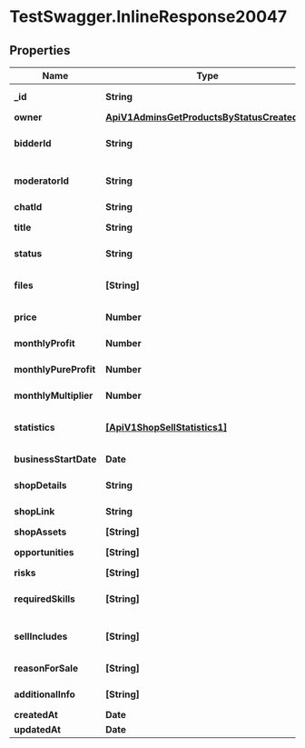 # TestSwagger.InlineResponse20047

## Properties

Name | Type | Description | Notes
------------ | ------------- | ------------- | -------------
**_id** | **String** | GUID магазина на продажу. | [optional] 
**owner** | [**ApiV1AdminsGetProductsByStatusCreatedBy**](ApiV1AdminsGetProductsByStatusCreatedBy.md) |  | [optional] 
**bidderId** | **String** | GUID покупателя магазина | [optional] 
**moderatorId** | **String** | GUID модератора магазина | [optional] 
**chatId** | **String** | GUID чата | [optional] 
**title** | **String** | Имя магазина для продажи | [optional] 
**status** | **String** | Статус магазина для продажи | [optional] 
**files** | **[String]** | Файлы, которые привязаны к магазину | [optional] 
**price** | **Number** | Стоимость магазина | [optional] 
**monthlyProfit** | **Number** | Ежемесячная прибыль | [optional] 
**monthlyPureProfit** | **Number** | Ежемесячная чистая прибыль | [optional] 
**monthlyMultiplier** | **Number** | Ежемесячный множитель | [optional] 
**statistics** | [**[ApiV1ShopSellStatistics1]**](ApiV1ShopSellStatistics1.md) | Статистика магазина по месяцам | [optional] 
**businessStartDate** | **Date** | Дата создания бизнеса | [optional] 
**shopDetails** | **String** | Детали магазина | [optional] 
**shopLink** | **String** | Ссылка магазина | [optional] 
**shopAssets** | **[String]** | Массив активов | [optional] 
**opportunities** | **[String]** | Массив возможностей | [optional] 
**risks** | **[String]** | Массив рисков | [optional] 
**requiredSkills** | **[String]** | Массив требуемых навыков | [optional] 
**sellIncludes** | **[String]** | Поддержка продавца включает | [optional] 
**reasonForSale** | **[String]** | Причины продажи | [optional] 
**additionalInfo** | **[String]** | Дополнительная информация | [optional] 
**createdAt** | **Date** | Дата создания | [optional] 
**updatedAt** | **Date** | Дата изменения | [optional] 


